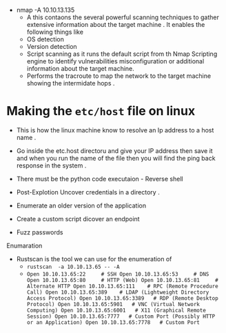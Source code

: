 - nmap -A 10.10.13.135
  - A this contaons the several powerful scanning techniques to gather extensive information about the target machine . It enables the following things like 
   - OS detection
   - Version detection
   - Script scanning as it runs the default script from th Nmap Scripting engine to identify vulnerabilities misconfiguration or  additional information about the target machine.
   - Performs the tracroute to map the network to the target machine showing the intermidate hops .
# Making the `etc/host` file on linux
- This is how the linux machine know to resolve an Ip address to a host name  .
- Go inside the etc.host directoru and give your IP address then save it and when  you run the name of the file then you will find the ping back response in the system .

- There must be the python code executaion - Reverse shell 
- Post-Explotion Uncover credentials in a directory .
- Enumerate an older version of  the application 
- Create a custom script   dicover an endpoint 
- Fuzz passwords 

Enumaration 

- Rustscan is the tool we can use for the enumeration of
   - `rustscan  -a 10.10.13.65 -- -A`
   - `Open 10.10.13.65:22     # SSH
Open 10.10.13.65:53     # DNS
Open 10.10.13.65:80     # HTTP (Web)
Open 10.10.13.65:81     # Alternate HTTP
Open 10.10.13.65:111    # RPC (Remote Procedure Call)
Open 10.10.13.65:389    # LDAP (Lightweight Directory Access Protocol)
Open 10.10.13.65:3389   # RDP (Remote Desktop Protocol)
Open 10.10.13.65:5901   # VNC (Virtual Network Computing)
Open 10.10.13.65:6001   # X11 (Graphical Remote Session)
Open 10.10.13.65:7777   # Custom Port (Possibly HTTP or an Application)
Open 10.10.13.65:7778   # Custom Port`

